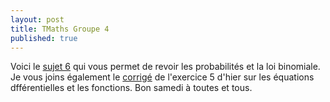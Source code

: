 ```yaml
---
layout: post
title: TMaths Groupe 4
published: true
---
```


Voici le [sujet 6](https://github.com/raveluz/raveluz.github.io/blob/master/pdf/Jour5.pdf) qui vous permet de revoir les probabilités et la loi binomiale. 
Je vous joins également le [corrigé](https://github.com/raveluz/raveluz.github.io/blob/master/pdf/Correction.Jour5.pdf) de l'exercice 5 d'hier sur les équations dfférentielles et les fonctions. Bon samedi à toutes et tous.


